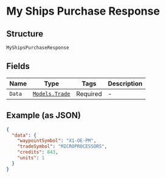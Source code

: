 
# My Ships Purchase Response

## Structure

`MyShipsPurchaseResponse`

## Fields

| Name | Type | Tags | Description |
|  --- | --- | --- | --- |
| `Data` | [`Models.Trade`](../../doc/models/trade.md) | Required | - |

## Example (as JSON)

```json
{
  "data": {
    "waypointSymbol": "X1-OE-PM",
    "tradeSymbol": "MICROPROCESSORS",
    "credits": 843,
    "units": 1
  }
}
```

